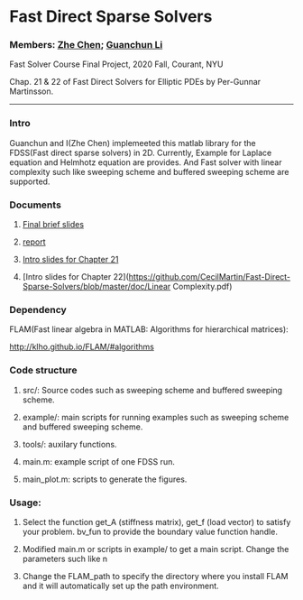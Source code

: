 # Fast Direct Sparse Solvers

### Members: [Zhe Chen](zc1291@cims.nyu.edu); [Guanchun Li](guanchun.li@nyu.edu)



Fast Solver Course Final Project, 2020 Fall, Courant, NYU

Chap. 21 & 22 of Fast Direct Solvers for Elliptic PDEs by Per-Gunnar Martinsson.

---

### Intro

Guanchun and I(Zhe Chen) implemeeted this matlab library for the FDSS(Fast direct sparse solvers) in 2D. Currently, Example for Laplace equation and Helmhotz equation are provides. And Fast solver with linear complexity such like sweeping scheme and buffered sweeping scheme are supported.


### Documents

1. [Final brief slides](https://github.com/CecilMartin/Fast-Direct-Sparse-Solvers/blob/master/doc/Fast_Solver_Final_Project_Pre__FDSS.pdf)

2. [report](ttps://github.com/CecilMartin/Fast-Direct-Sparse-Solvers/blob/master/doc/Fast_Solver_Final_Project.pdf)

3. [Intro slides for Chapter 21](https://github.com/CecilMartin/Fast-Direct-Sparse-Solvers/blob/master/doc/FDSS.pdf)

4. [Intro slides for Chapter 22](https://github.com/CecilMartin/Fast-Direct-Sparse-Solvers/blob/master/doc/Linear Complexity.pdf)


### Dependency

FLAM(Fast linear algebra in MATLAB: Algorithms for hierarchical matrices):

http://klho.github.io/FLAM/#algorithms

### Code structure

1. src/: Source codes such as sweeping scheme and buffered sweeping scheme.

2. example/: main scripts for running examples such as sweeping scheme and buffered sweeping scheme.

3. tools/:  auxilary functions.

4. main.m: example script of one FDSS run.

5. main_plot.m: scripts to generate the figures.

### Usage:

1. Select the function get_A (stiffness matrix), get_f (load vector) to satisfy your problem. bv_fun to provide the boundary value function handle.

2. Modified main.m or scripts in example/ to get a main script. Change the parameters such like n

3. Change the FLAM_path to specify the directory where you install FLAM and it will automatically set up the path environment.



